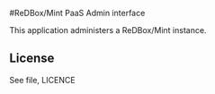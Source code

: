 #ReDBox/Mint PaaS Admin interface

This application administers a ReDBox/Mint instance.

License
-------
See file, LICENCE
